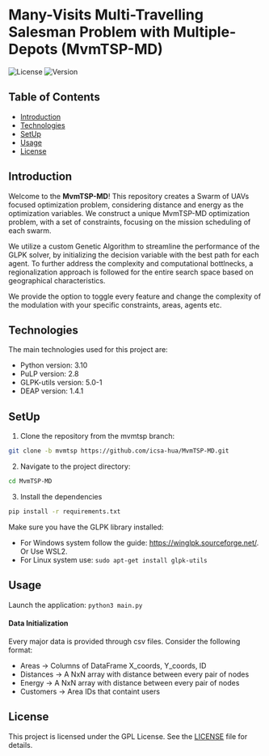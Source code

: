 # Many-Visits Multi-Travelling Salesman Problem with Multiple-Depots (MvmTSP-MD) 

![License](https://img.shields.io/badge/license-GPL-blue.svg)
![Version](https://img.shields.io/badge/version-1.0.0-brightgreen.svg)

## Table of Contents 
* [Introduction](#introduction)
* [Technologies](#technologies)
* [SetUp](#setup)
* [Usage](#usage)
* [License](#license)

## Introduction

Welcome to the **MvmTSP-MD**! This repository creates a Swarm of UAVs focused 
optimization problem, considering distance and energy as the optimization variables. 
We construct a unique MvmTSP-MD optimization problem, with a set of constraints, 
focusing on the mission scheduling of each swarm. 

We utilize a custom Genetic Algorithm to streamline the performance of the GLPK 
solver, by initializing the decision variable with the best path for each agent. 
To further address the complexity and computational bottlnecks, a regionalization 
approach is followed for the entire search space based on geographical characteristics. 

We provide the option to toggle every feature and change the complexity of the modulation 
with your specific constraints, areas, agents etc. 

## Technologies

The main technologies used for this project are: 
* Python version: 3.10
* PuLP version: 2.8
* GLPK-utils version: 5.0-1
* DEAP version: 1.4.1
 
## SetUp
1. Clone the repository from the mvmtsp branch:
```sh
git clone -b mvmtsp https://github.com/icsa-hua/MvmTSP-MD.git
```
2. Navigate to the project directory:
```sh
cd MvmTSP-MD
```
3. Install the dependencies
```sh
pip install -r requirements.txt
```

Make sure you have the GLPK library installed: 
* For Windows system follow the guide: https://winglpk.sourceforge.net/. Or Use WSL2.
* For Linux system use: `sudo apt-get install glpk-utils`

## Usage 
Launch the application: `python3 main.py`

#### Data Initialization
Every major data is provided through csv files. Consider the following format: 
* Areas -> Columns of DataFrame X_coords, Y_coords, ID
* Distances -> A NxN array with distance between every pair of nodes
* Energy -> A NxN array with distance between every pair of nodes
* Customers -> Area IDs that containt users 

## License 
This project is licensed under the GPL License. See the [LICENSE](LICENSE) file for details.
